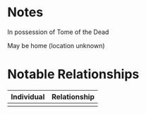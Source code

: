 # Notes
In possession of Tome of the Dead

May be home (location unknown)
# Notable Relationships
| Individual | Relationship |
| ---------- | ------------ |
|            |              |